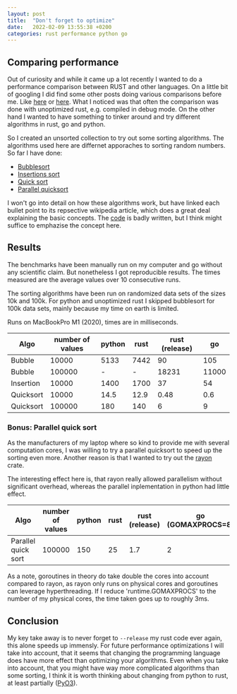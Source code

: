 ```yaml
---
layout: post
title:  "Don't forget to optimize"
date:   2022-02-09 13:55:38 +0200
categories: rust performance python go
---
```


## Comparing performance

Out of curiosity and while it came up a lot recently I wanted to do a performance comparison between RUST and other languages. On a little bit of googling I did find some other posts doing various comparisons before me. Like [here](https://marshalshi.medium.com/performance-comparison-rust-vs-pyo3-vs-python-6480709be8d) or [here](https://benchmarksgame-team.pages.debian.net/benchmarksgame/fastest/rust-go.html).  What I noticed was that often the comparison was done with unoptimized rust, e.g. compiled in debug mode.
On the other hand I wanted to have something to tinker around and try different algorithms in rust, go and python.

So I created an unsorted collection to try out some sorting algorithms. The algorithms used here are differnet apporaches to sorting random numbers. 
So far I have done:
- [Bubblesort](https://en.wikipedia.org/wiki/Bubble_sort)
- [Insertions sort](https://en.wikipedia.org/wiki/Insertion_sort)
- [Quick sort](https://en.wikipedia.org/wiki/Quicksort)
- [Parallel quicksort](https://en.wikipedia.org/wiki/Quicksort#Parallelization)

I won't go into detail on how these algorithms work, but have linked each bullet point to its repsective wikipedia article, which does a great deal explaining the basic concepts.
The [code](https://github.com/domtac/performance_comparison) is badly written, but I think might suffice to emphazise the concept here.


## Results

The benchmarks have been manually run on my computer and go without any scientific claim. 
But nonetheless I got reproducible results. The times measured are the average values over 10 consecutive runs. 

The sorting algorithms have been run on randomized data sets of the sizes 10k and 100k. For python and unoptimized rust I skipped bubblesort for 100k data sets, mainly because my time on earth is limited.


Runs on MacBookPro M1 (2020), times are in milliseconds.

| Algo | number of values | python | rust | rust (release) | go |    
|----|-----|----|-----|----|----|    
| Bubble | 10000 | 5133 | 7442 | 90 | 105 |    
| Bubble | 100000 | - | - | 18231 | 11000 |    
| Insertion | 10000 | 1400 | 1700 | 37 | 54 |    
| Quicksort | 10000 | 14.5 | 12.9 |  0.48 | 0.6 |    
| Quicksort | 100000 | 180 | 140 |  6 | 9 |    

### Bonus: Parallel quick sort

As the manufacturers of my  laptop where so kind to provide me with several computation cores, I was willing to try a parallel quicksort to speed up the sorting even more. Another reason is that I wanted to try out the [rayon](https://crates.io/crates/rayon/1.2.1) crate.

The interesting effect here is, that rayon really allowed parallelism without significant overhead, whereas the parallel inplementation in python had little effect.

| Algo | number of values | python | rust | rust (release) | go (GOMAXPROCS=8) |
|----|-----|----|-----|----|----|
| Parallel quick sort | 100000 | 150 | 25 | 1.7 | 2 |

As a note, goroutines in theory do take double the cores into account compared to rayon, as rayon only runs on physical cores and goroutines can leverage hyperthreading.
If I reduce 'runtime.GOMAXPROCS' to the number of my physical cores, the time taken goes up to roughly 3ms.


## Conclusion

My key take away is to never forget to `--release` my rust code ever again, this alone speeds up immensly.
For future performance optimizations I will take into account, that it seems that changing the programming language does have more effect than optimizing your algorithms. Even when you take into account, that you might have way more complicated algorithms than some sorting, I think it is worth thinking about changing from python to rust, at least partially ([PyO3](https://github.com/PyO3/pyo3)).

